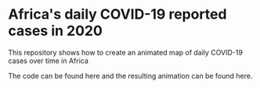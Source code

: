 # Africa's daily COVID-19 reported cases in 2020
This repository shows how to create an animated map of daily COVID-19 cases over time in Africa

The code can be found here and the resulting animation can be found here.
